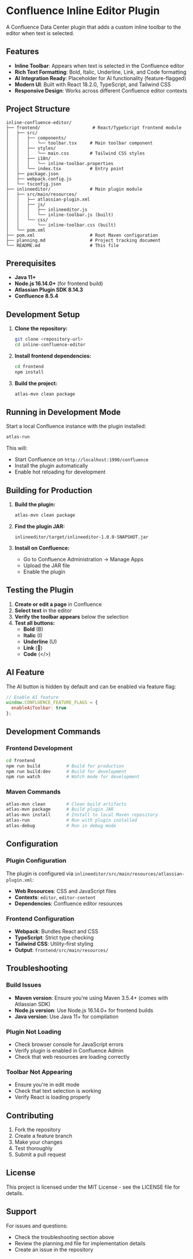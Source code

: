 # Confluence Inline Editor Plugin

A Confluence Data Center plugin that adds a custom inline toolbar to the editor when text is selected.

## Features

- **Inline Toolbar**: Appears when text is selected in the Confluence editor
- **Rich Text Formatting**: Bold, Italic, Underline, Link, and Code formatting
- **AI Integration Ready**: Placeholder for AI functionality (feature-flagged)
- **Modern UI**: Built with React 18.2.0, TypeScript, and Tailwind CSS
- **Responsive Design**: Works across different Confluence editor contexts

## Project Structure

```
inline-confluence-editor/
├── frontend/                    # React/TypeScript frontend module
│   ├── src/
│   │   ├── components/
│   │   │   └── toolbar.tsx     # Main toolbar component
│   │   ├── styles/
│   │   │   └── main.css        # Tailwind CSS styles
│   │   ├── i18n/
│   │   │   └── inline-toolbar.properties
│   │   └── index.tsx           # Entry point
│   ├── package.json
│   ├── webpack.config.js
│   └── tsconfig.json
├── inlineeditor/               # Main plugin module
│   ├── src/main/resources/
│   │   ├── atlassian-plugin.xml
│   │   ├── js/
│   │   │   ├── inlineeditor.js
│   │   │   └── inline-toolbar.js (built)
│   │   └── css/
│   │       └── inline-toolbar.css (built)
│   └── pom.xml
├── pom.xml                     # Root Maven configuration
├── planning.md                 # Project tracking document
└── README.md                   # This file
```

## Prerequisites

- **Java 11+**
- **Node.js 16.14.0+** (for frontend build)
- **Atlassian Plugin SDK 8.14.3**
- **Confluence 8.5.4**

## Development Setup

1. **Clone the repository:**
   ```bash
   git clone <repository-url>
   cd inline-confluence-editor
   ```

2. **Install frontend dependencies:**
   ```bash
   cd frontend
   npm install
   ```

3. **Build the project:**
   ```bash
   atlas-mvn clean package
   ```

## Running in Development Mode

Start a local Confluence instance with the plugin installed:

```bash
atlas-run
```

This will:
- Start Confluence on `http://localhost:1990/confluence`
- Install the plugin automatically
- Enable hot reloading for development

## Building for Production

1. **Build the plugin:**
   ```bash
   atlas-mvn clean package
   ```

2. **Find the plugin JAR:**
   ```
   inlineeditor/target/inlineeditor-1.0.0-SNAPSHOT.jar
   ```

3. **Install on Confluence:**
   - Go to Confluence Administration → Manage Apps
   - Upload the JAR file
   - Enable the plugin

## Testing the Plugin

1. **Create or edit a page** in Confluence
2. **Select text** in the editor
3. **Verify the toolbar appears** below the selection
4. **Test all buttons:**
   - **Bold** (B)
   - **Italic** (I)
   - **Underline** (U)
   - **Link** (🔗)
   - **Code** (</>)

## AI Feature

The AI button is hidden by default and can be enabled via feature flag:

```javascript
// Enable AI feature
window.CONFLUENCE_FEATURE_FLAGS = {
  enableAiToolbar: true
};
```

## Development Commands

### Frontend Development
```bash
cd frontend
npm run build          # Build for production
npm run build:dev      # Build for development
npm run watch          # Watch mode for development
```

### Maven Commands
```bash
atlas-mvn clean        # Clean build artifacts
atlas-mvn package      # Build plugin JAR
atlas-mvn install      # Install to local Maven repository
atlas-run              # Run with plugin installed
atlas-debug            # Run in debug mode
```

## Configuration

### Plugin Configuration
The plugin is configured via `inlineeditor/src/main/resources/atlassian-plugin.xml`:

- **Web Resources**: CSS and JavaScript files
- **Contexts**: `editor`, `editor-content`
- **Dependencies**: Confluence editor resources

### Frontend Configuration
- **Webpack**: Bundles React and CSS
- **TypeScript**: Strict type checking
- **Tailwind CSS**: Utility-first styling
- **Output**: `frontend/src/main/resources/`

## Troubleshooting

### Build Issues
- **Maven version**: Ensure you're using Maven 3.5.4+ (comes with Atlassian SDK)
- **Node.js version**: Use Node.js 16.14.0+ for frontend builds
- **Java version**: Use Java 11+ for compilation

### Plugin Not Loading
- Check browser console for JavaScript errors
- Verify plugin is enabled in Confluence Admin
- Check that web resources are loading correctly

### Toolbar Not Appearing
- Ensure you're in edit mode
- Check that text selection is working
- Verify React is loading properly

## Contributing

1. Fork the repository
2. Create a feature branch
3. Make your changes
4. Test thoroughly
5. Submit a pull request

## License

This project is licensed under the MIT License - see the LICENSE file for details.

## Support

For issues and questions:
- Check the troubleshooting section above
- Review the planning.md file for implementation details
- Create an issue in the repository 